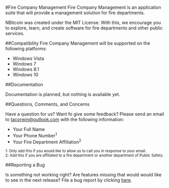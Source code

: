 #Fire Company Management
Fire Company Management is an application suite that will provide a management solution for fire departments.

NBitcoin was created under the MIT License. With this, we encourage you to explore, learn, and create software for fire departments and other public services.

##Compatibility
Fire Company Management will be supported on the following platforms:

* Windows Vista
* Windows 7
* Windows 8.1
* Windows 10 

##Documentation

Documentation is planned, but nothing is available yet.


##Questions, Comments, and Concerns

Have a question for us? Want fo give some feedback? Please send an email to [tacorwin@outlook.com](mailto:tacorwin@outlook.com) with the following information:

* Your Full Name
* Your Phone Number<sup>1</sup>
* Your Fire Department Affiliation<sup>2<sup>

<sup>1: Only add this if you would like to allow us to call you in response to your email.</br>2: Add this if you are affiliated to a fire department or another department of Public Safety.</sup>

##Reporting a Bug

Is something not working right? Are features missing that would would like to see in the next release? File a bug report by clicking [here](https://github.com/TechDeskMFG/FCM/issues/new).